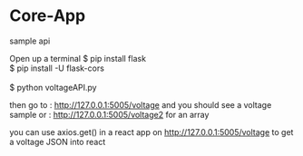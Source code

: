 # Core-App

sample api

Open up a terminal
$ pip install flask<br>
$ pip install -U flask-cors<br><br>
$ python voltageAPI.py<br>

then go to : http://127.0.0.1:5005/voltage and you should see a voltage sample
or : http://127.0.0.1:5005/voltage2 for an array

you can use axios.get() in a react app on http://127.0.0.1:5005/voltage to get a voltage JSON into react
